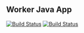 ## Worker Java App

 [![Build Status](http://34.136.48.226:8080/buildStatus/icon?job=instavote%2Fworker-build)](http://34.136.48.226:8080/job/instavote/job/worker-build/)
 [![Build Status](http://34.136.48.226:8080/buildStatus/icon?job=instavote%2Fworker-test&subject=UnitTest)](http://34.136.48.226:8080/job/instavote/job/worker-test/)
 
